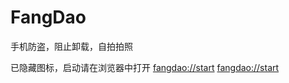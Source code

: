 # FangDao
手机防盗，阻止卸载，自拍拍照

已隐藏图标，启动请在浏览器中打开
 [fangdao://start](fangdao://start)
 [fangdao://start](http://t.cn)
